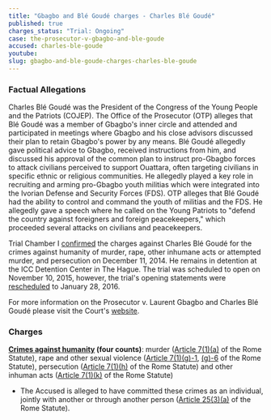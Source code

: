 ```yaml
---
title: "Gbagbo and Blé Goudé charges - Charles Blé Goudé"
published: true
charges_status: "Trial: Ongoing"
case: the-prosecutor-v-gbagbo-and-ble-goude
accused: charles-ble-goude
youtube:
slug: gbagbo-and-ble-goude-charges-charles-ble-goude
---
```


### Factual Allegations

Charles Blé Goudé was the President of the Congress of the Young People and the Patriots (COJEP). The Office of the Prosecutor (OTP) alleges that Blé Goudé was a member of Gbagbo's inner circle and attended and participated in meetings where Gbagbo and his close advisors discussed their plan to retain Gbagbo's power by any means. Blé Goudé allegedly gave political advice to Gbagbo, received instructions from him, and discussed his approval of the common plan to instruct pro-Gbagbo forces to attack civilians perceived to support Ouattara, often targeting civilians in specific ethnic or religious communities. He allegedly played a key role in recruiting and arming pro-Gbagbo youth militias which were integrated into the Ivorian Defense and Security Forces (FDS). OTP alleges that Blé Goudé had the ability to control and command the youth of militias and the FDS. He allegedly gave a speech where he called on the Young Patriots to "defend the country against foreigners and foreign peacekeepers," which proceeded several attacks on civilians and peacekeepers.

Trial Chamber I [confirmed](http://www.icc-cpi.int/iccdocs/doc/doc1879935.pdf) the charges against Charles Blé Goudé for the crimes against humanity of murder, rape, other inhumane acts or attempted murder, and persecution on December 11, 2014. He remains in detention at the ICC Detention Center in The Hague. The trial was scheduled to open on November 10, 2015, however, the trial's opening statements were [rescheduled](https://www.icc-cpi.int/iccdocs/doc/doc2130650.pdf) to January 28, 2016.

For more information on the Prosecutor v. Laurent Gbagbo and Charles Blé Goudé please visit the Court's [website](http://www.icc-cpi.int/en_menus/icc/situations%20and%20cases/situations/icc0211/related%20cases/ICC-0211-0211/Pages/default.aspx).

### Charges

**[Crimes against humanity](http://www.casematrixnetwork.org/case-m/klamberg-commentary/rome-statute/#c1171) (four counts)**: murder ([Article 7(1)(a)](http://www.casematrixnetwork.org/cmn-knowledge-hub/klamberg-commentary/elements-of-crime/#c2286) of the Rome Statute), rape and other sexual violence ([Article 7(1)(g)-1](http://www.casematrixnetwork.org/cmn-knowledge-hub/klamberg-commentary/elements-of-crime/#c2292), [(g)-6](http://www.casematrixnetwork.org/cmn-knowledge-hub/klamberg-commentary/elements-of-crime/#c2297) of the Rome Statute), persecution ([Article 7(1)(h)](http://www.casematrixnetwork.org/cmn-knowledge-hub/klamberg-commentary/elements-of-crime/#c2298) of the Rome Statute) and other inhuman acts ([Article 7(1)(k)](http://www.casematrixnetwork.org/cmn-knowledge-hub/klamberg-commentary/elements-of-crime/#c2301) of the Rome Statute)

*   The Accused is alleged to have committed these crimes as an individual, jointly with another or through another person ([Article 25(3)(a)](http://www.casematrixnetwork.org/case-m/klamberg-commentary/rome-statute/#c1198) of the Rome Statute).

